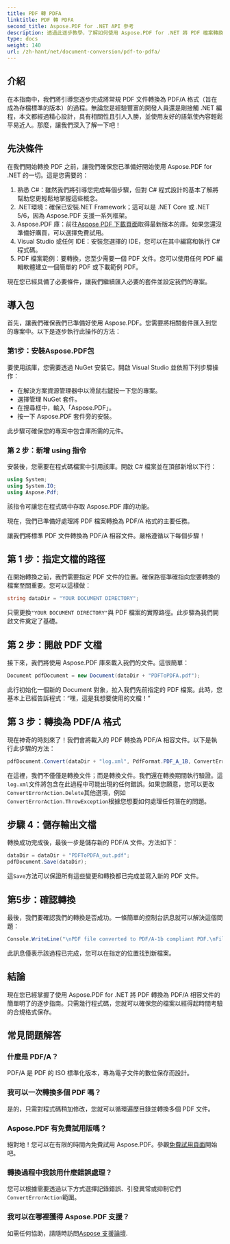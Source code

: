 ```yaml
---
title: PDF 轉 PDFA
linktitle: PDF 轉 PDFA
second_title: Aspose.PDF for .NET API 參考
description: 透過此逐步教學，了解如何使用 Aspose.PDF for .NET 將 PDF 檔案轉換為 PDF/A 格式。
type: docs
weight: 140
url: /zh-hant/net/document-conversion/pdf-to-pdfa/
---
```

## 介紹

在本指南中，我們將引導您逐步完成將常規 PDF 文件轉換為 PDF/A 格式（旨在成為存檔標準的版本）的過程。無論您是經驗豐富的開發人員還是剛接觸 .NET 編程，本文都經過精心設計，具有相關性且引人入勝，並使用友好的語氣使內容輕鬆平易近人。那麼，讓我們深入了解一下吧！

## 先決條件

在我們開始轉換 PDF 之前，讓我們確保您已準備好開始使用 Aspose.PDF for .NET 的一切。這是您需要的：

1. 熟悉 C#：雖然我們將引導您完成每個步驟，但對 C# 程式設計的基本了解將幫助您更輕鬆地掌握這些概念。
2. .NET環境：確保已安裝.NET Framework；這可以是 .NET Core 或 .NET 5/6，因為 Aspose.PDF 支援一系列框架。
3.  Aspose.PDF 庫：前往[Aspose PDF 下載頁面](https://releases.aspose.com/pdf/net)取得最新版本的庫。如果您還沒準備好購買，可以選擇免費試用。
4. Visual Studio 或任何 IDE：安裝您選擇的 IDE，您可以在其中編寫和執行 C# 程式碼。
5. PDF 檔案範例：要轉換，您至少需要一個 PDF 文件。您可以使用任何 PDF 編輯軟體建立一個簡單的 PDF 或下載範例 PDF。

現在您已經具備了必要條件，讓我們繼續匯入必要的套件並設定我們的專案。

## 導入包

首先，讓我們確保我們已準備好使用 Aspose.PDF。您需要將相關套件匯入到您的專案中。以下是逐步執行此操作的方法：

### 第1步：安裝Aspose.PDF包

要使用該庫，您需要透過 NuGet 安裝它。開啟 Visual Studio 並依照下列步驟操作：

- 在解決方案資源管理器中以滑鼠右鍵按一下您的專案。
- 選擇管理 NuGet 套件。
- 在搜尋框中，輸入「Aspose.PDF」。
- 按一下 Aspose.PDF 套件旁的安裝。

此步驟可確保您的專案中包含庫所需的元件。

### 第 2 步：新增 using 指令

安裝後，您需要在程式碼檔案中引用該庫。開啟 C# 檔案並在頂部新增以下行：

```csharp
using System;
using System.IO;
using Aspose.Pdf;
```

該指令可讓您在程式碼中存取 Aspose.PDF 庫的功能。

現在，我們已準備好處理將 PDF 檔案轉換為 PDF/A 格式的主要任務。

讓我們將標準 PDF 文件轉換為 PDF/A 相容文件。嚴格遵循以下每個步驟！

## 第 1 步：指定文檔的路徑

在開始轉換之前，我們需要指定 PDF 文件的位置。確保路徑準確指向您要轉換的檔案至關重要。您可以這樣做：

```csharp
string dataDir = "YOUR DOCUMENT DIRECTORY";
```

只需更換`"YOUR DOCUMENT DIRECTORY"`與 PDF 檔案的實際路徑。此步驟為我們開啟文件奠定了基礎。

## 第 2 步：開啟 PDF 文檔

接下來，我們將使用 Aspose.PDF 庫來載入我們的文件。這很簡單：

```csharp
Document pdfDocument = new Document(dataDir + "PDFToPDFA.pdf");
```

此行初始化一個新的 Document 對象，拉入我們先前指定的 PDF 檔案。此時，您基本上已經告訴程式：“嘿，這是我想要使用的文檔！”

## 第 3 步：轉換為 PDF/A 格式

現在神奇的時刻來了！我們會將載入的 PDF 轉換為 PDF/A 相容文件。以下是執行此步驟的方法：

```csharp
pdfDocument.Convert(dataDir + "log.xml", PdfFormat.PDF_A_1B, ConvertErrorAction.Delete);
```

在這裡，我們不僅僅是轉換文件；而是轉換文件。我們還在轉換期間執行驗證。這`log.xml`文件將包含在此過程中可能出現的任何錯誤。如果您願意，您可以更改`ConvertErrorAction.Delete`其他選項，例如`ConvertErrorAction.ThrowException`根據您想要如何處理任何潛在的問題。

## 步驟 4：儲存輸出文檔

轉換成功完成後，最後一步是儲存新的 PDF/A 文件。方法如下：

```csharp
dataDir = dataDir + "PDFToPDFA_out.pdf";
pdfDocument.Save(dataDir);
```

這`Save`方法可以保證所有這些變更和轉換都已完成並寫入新的 PDF 文件。

## 第5步：確認轉換

最後，我們要確認我們的轉換是否成功。一條簡單的控制台訊息就可以解決這個問題：

```csharp
Console.WriteLine("\nPDF file converted to PDF/A-1b compliant PDF.\nFile saved at " + dataDir);
```

此訊息僅表示該過程已完成，您可以在指定的位置找到新檔案。

## 結論

現在您已經掌握了使用 Aspose.PDF for .NET 將 PDF 轉換為 PDF/A 相容文件的簡單明了的逐步指南。只需幾行程式碼，您就可以確保您的檔案以經得起時間考驗的合規格式保存。


## 常見問題解答

### 什麼是 PDF/A？
PDF/A 是 PDF 的 ISO 標準化版本，專為電子文件的數位保存而設計。

### 我可以一次轉換多個 PDF 嗎？
是的，只需對程式碼稍加修改，您就可以循環遍歷目錄並轉換多個 PDF 文件。

### Aspose.PDF 有免費試用版嗎？
絕對地！您可以在有限的時間內免費試用 Aspose.PDF。參觀[免費試用頁面](https://releases.aspose.com/)開始吧。

### 轉換過程中我該用什麼錯誤處理？
您可以根據需要透過以下方式選擇記錄錯誤、引發異常或抑制它們`ConvertErrorAction`範圍。

### 我可以在哪裡獲得 Aspose.PDF 支援？
如需任何協助，請隨時訪問[Aspose 支援論壇](https://forum.aspose.com/c/pdf/10).